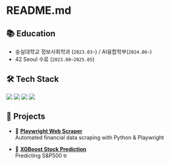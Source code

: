 # README.md

## 📚 Education
- 숭실대학교 정보사회학과 (`2023.03~`) / AI융합학부(`2024.06~`)
- 42 Seoul 수료 (`2023.08~2025.05`)

## 🛠 Tech Stack
<p>
  <img src="https://img.shields.io/badge/C-00599C?style=for-the-badge&logo=c&logoColor=white"/>
  <img src="https://img.shields.io/badge/C++-00599C?style=for-the-badge&logo=cplusplus&logoColor=white"/>
  <img src="https://img.shields.io/badge/Python-3776AB?style=for-the-badge&logo=python&logoColor=white"/>
  <img src="https://img.shields.io/badge/Docker-2496ED?style=for-the-badge&logo=docker&logoColor=white"/>
</p>

## 📂 Projects
- 🔹 **[Playwright Web Scraper](https://github.com/yourusername/project1)**  
  Automated financial data scraping with Python & Playwright

- 🔹 **[XGBoost Stock Prediction](https://github.com/yourusername/project2)**  
  Predicting S&P500 tr
